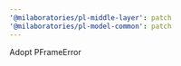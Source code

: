 ```yaml
---
'@milaboratories/pl-middle-layer': patch
'@milaboratories/pl-model-common': patch
---
```


Adopt PFrameError
